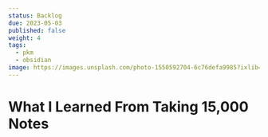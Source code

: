 ```yaml
---
status: Backlog
due: 2023-05-03
published: false
weight: 4
tags:
  - pkm
  - obsidian
image: https://images.unsplash.com/photo-1550592704-6c76defa9985?ixlib=rb-4.0.3&ixid=MnwxMjA3fDB8MHxwaG90by1wYWdlfHx8fGVufDB8fHx8&auto=format&fit=crop&w=300&q=80
---
```


# What I Learned From Taking 15,000 Notes